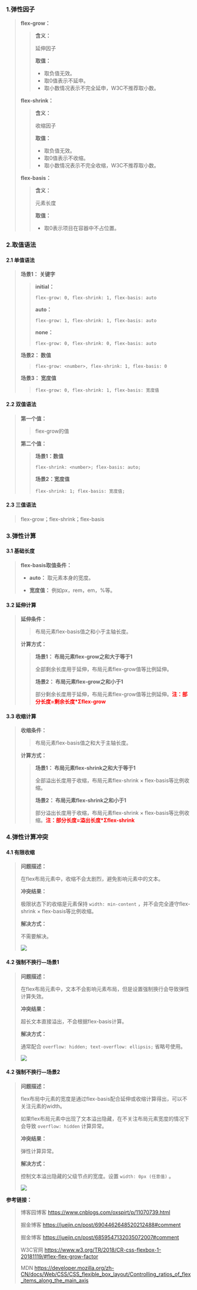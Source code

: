 ### 1.弹性因子

> **flex-grow：**
>
> > **含义：**
> >
> > 延伸因子
> >
> > **取值：**
> >
> > * 取负值无效。
> > * 取0值表示不延申。
> > * 取小数情况表示不完全延申，W3C不推荐取小数。
>
> **flex-shrink：** 
>
> > **含义：**
> >
> > 收缩因子
> >
> > **取值：**
> >
> > * 取负值无效。
> > * 取0值表示不收缩。
> > * 取小数情况表示不完全收缩，W3C不推荐取小数。
>
> **flex-basis：** 
>
> > **含义：**
> >
> > 元素长度
> >
> > **取值：**
> >
> > * 取0表示项目在容器中不占位置。



### 2.取值语法

#### 2.1 单值语法

> **场景1： 关键字**
>
> > **initial：**
> >
> > ```flex-grow: 0, flex-shrink: 1, flex-basis: auto```
> >
> > **auto：**
> >
> > ```flex-grow: 1, flex-shrink: 1, flex-basis: auto```
> >
> > **none：**
> >
> > ```flex-grow: 0, flex-shrink: 0, flex-basis: auto```
>
> **场景2： 数值**
>
> > ```flex-grow: <number>, flex-shrink: 1, flex-basis: 0```
>
> **场景3： 宽度值**
>
> > ```flex-grow: 0, flex-shrink: 1, flex-basis: 宽度值```

#### 2.2 双值语法

> **第一个值：**
>
> > flex-grow的值
>
> **第二个值：**
>
> > **场景1：数值**
> >
> > ```flex-shrink: <number>; flex-basis: auto;```
> >
> > **场景2：宽度值**
> >
> > ```flex-shrink: 1; flex-basis: 宽度值;```

#### 2.3 三值语法

> flex-grow；flex-shrink；flex-basis



### 3.弹性计算

#### 3.1 基础长度

> **flex-basis取值条件：**
>
> * **auto：** 取元素本身的宽度。
>
> * **宽度值：** 例如px，rem，em，%等。

#### 3.2 延伸计算

> **延伸条件：**
>
> > 布局元素flex-basis值之和小于主轴长度。
>
> **计算方式：**
>
> > **场景1： 布局元素flex-grow之和大于等于1**
> >
> > 全部剩余长度用于延伸，布局元素flex-grow值等比例延伸。
> >
> > **场景2： 布局元素flex-grow之和小于1**
> >
> > 部分剩余长度用于延伸，布局元素flex-grow值等比例延伸。<font color=red>**注：部分长度=剩余长度*Σflex-grow**</font>

#### 3.3 收缩计算

> **收缩条件：**
>
> > 布局元素flex-basis值之和大于主轴长度。
>
> **计算方式：**
>
> > **场景1： 布局元素flex-shrink之和大于等于1**
> >
> > 全部溢出长度用于收缩，布局元素flex-shrink × flex-basis等比例收缩。
> >
> > **场景2： 布局元素flex-shrink之和小于1**
> >
> >  部分溢出长度用于收缩，布局元素flex-shrink × flex-basis等比例收缩。<font color=red>**注：部分长度=溢出长度*Σflex-shrink**</font>



### 4.弹性计算冲突

#### 4.1 有限收缩

> **问题描述：**
>
> 在flex布局元素中，收缩不会太剧烈，避免影响元素中的文本。
>
> **冲突结果：**
>
> 极限状态下的收缩是元素保持 ```width: min-content``` ，并不会完全遵守flex-shrink × flex-basis等比例收缩。
>
> **解决方式：**
>
> 不需要解决。
>
> ![](./assets/minContent.png)

#### 4.2 强制不换行—场景1

> **问题描述：**
>
> 在flex布局元素中，文本不会影响元素布局，但是设置强制换行会导致弹性计算失效。
>
> **冲突结果：**
>
> 超长文本直接溢出，不会根据flex-basis计算。
>
> **解决方式：**
>
> 通常配合 ```overflow: hidden; text-overflow: ellipsis;``` 省略号使用。
>
> ![](./assets/whiteSpace.png)

#### 4.2 强制不换行—场景2

> **问题描述：**
>
> flex布局中元素的宽度是通过flex-basis配合延伸或收缩计算得出，可以不关注元素的width。
>
> 如果flex布局元素中出现了文本溢出隐藏，在不关注布局元素宽度的情况下会导致 ```overflow: hidden``` 计算异常。
>
> **冲突结果：**
>
> 弹性计算异常。
>
> **解决方式：**
>
> 控制文本溢出隐藏的父级节点的宽度。设置 ```width: 0px (任意值)``` 。
>
> ![](./assets/overflow.png)



**参考链接：**

> 博客园博客 https://www.cnblogs.com/oxspirt/p/11070739.html
>
> 掘金博客 https://juejin.cn/post/6904462648520212488#comment
>
> 掘金博客 https://juejin.cn/post/6859547132035072007#comment
>
> W3C官网 https://www.w3.org/TR/2018/CR-css-flexbox-1-20181119/#flex-flex-grow-factor
>
> MDN https://developer.mozilla.org/zh-CN/docs/Web/CSS/CSS_flexible_box_layout/Controlling_ratios_of_flex_items_along_the_main_axis